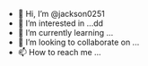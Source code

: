 - 👋 Hi, I’m @jackson0251
- 👀 I’m interested in ...dd
- 🌱 I’m currently learning ...
- 💞️ I’m looking to collaborate on ...
- 📫 How to reach me ...

<!---
jackson0251/jackson0251 is a ✨ special ✨ repository because its `README.md` (this file) appears on your GitHub profile.
You can click the Preview link to take a look at your changes.
--->
